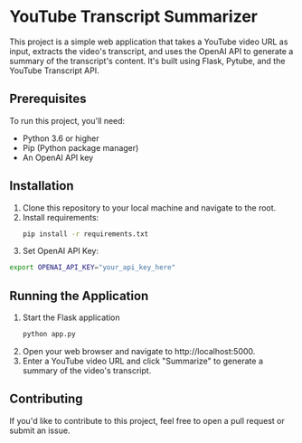 # YouTube Transcript Summarizer

This project is a simple web application that takes a YouTube video URL as input, extracts the video's transcript, and uses the OpenAI API to generate a summary of the transcript's content. It's built using Flask, Pytube, and the YouTube Transcript API.

## Prerequisites

To run this project, you'll need:

- Python 3.6 or higher
- Pip (Python package manager)
- An OpenAI API key

## Installation

1. Clone this repository to your local machine and navigate to the root.
1. Install requirements:
    ```bash
    pip install -r requirements.txt
    ```
1. Set OpenAI API Key: 
```bash
export OPENAI_API_KEY="your_api_key_here"
```

## Running the Application
1. Start the Flask application
    ```bash
    python app.py
    ```
1. Open your web browser and navigate to http://localhost:5000.
1. Enter a YouTube video URL and click "Summarize" to generate a summary of the video's transcript.

## Contributing

If you'd like to contribute to this project, feel free to open a pull request or submit an issue.

